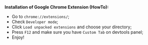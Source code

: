 **Installation of Google Chrome Extension (HowTo):**
* Go to `chrome://extensions/`;
* Check `Developer mode`;
* Click `Load unpacked extensions` and choose your directory;
* Press `F12` and make sure you have `Custom Tab` on devtools panel;
* Enjoy!